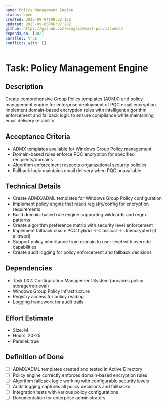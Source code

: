 ```yaml
---
name: Policy Management Engine
status: open
created: 2025-09-04T08:52:16Z
updated: 2025-09-05T06:07:28Z
github: https://github.com/wcngai/email-pqc/issues/7
depends_on: [002]
parallel: true
conflicts_with: []
---
```


# Task: Policy Management Engine

## Description
Create comprehensive Group Policy templates (ADMX) and policy management engine for enterprise deployment of PQC email encryption. Implement domain-based encryption rules with intelligent algorithm enforcement and fallback logic to ensure compliance while maintaining email delivery reliability.

## Acceptance Criteria
- ADMX templates available for Windows Group Policy management
- Domain-based rules enforce PQC encryption for specified recipients/domains
- Algorithm enforcement respects organizational security policies
- Fallback logic maintains email delivery when PQC unavailable

## Technical Details
- Create ADMX/ADML templates for Windows Group Policy configuration
- Implement policy engine that reads registry/config for encryption requirements
- Build domain-based rule engine supporting wildcards and regex patterns
- Create algorithm preference matrix with security level enforcement
- Implement fallback chain: PQC hybrid → Classical → Unencrypted (if allowed)
- Support policy inheritance from domain to user level with override capabilities
- Create audit logging for policy enforcement and fallback decisions

## Dependencies
- Task 002: Configuration Management System (provides policy storage/retrieval)
- Windows Group Policy infrastructure
- Registry access for policy reading
- Logging framework for audit trails

## Effort Estimate
- Size: M
- Hours: 20-25
- Parallel: true

## Definition of Done
- [ ] ADMX/ADML templates created and tested in Active Directory
- [ ] Policy engine correctly enforces domain-based encryption rules
- [ ] Algorithm fallback logic working with configurable security levels
- [ ] Audit logging captures all policy decisions and fallbacks
- [ ] Integration tests with various policy configurations
- [ ] Documentation for enterprise administrators
